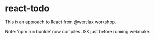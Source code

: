# react-todo
This is an approach to React from @werelax workshop.

Note: 'npm run bunlde' now compiles JSX just before running webmake.

